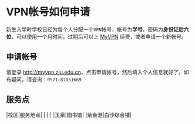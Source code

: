 # VPN帐号如何申请

新生入学时学校已经为每个人分配一个`VPN`帐号，帐号为**学号**，密码为**身份证后六位**，可以使用一个月时间，过期后可以上 [MyVPN](http://myvpn.zju.edu.cn) 续费，或者申请一个新帐号。

## 申请帐号

请登录 <http://myvpn.zju.edu.cn>，点击申请帐号，然后填入个人信息就好了。如有疑问，请咨询：`0571-87951669`

## 服务点

|校区|服务地点|
|:|:|
|玉泉|图书馆|
|紫金港|白沙综合楼|